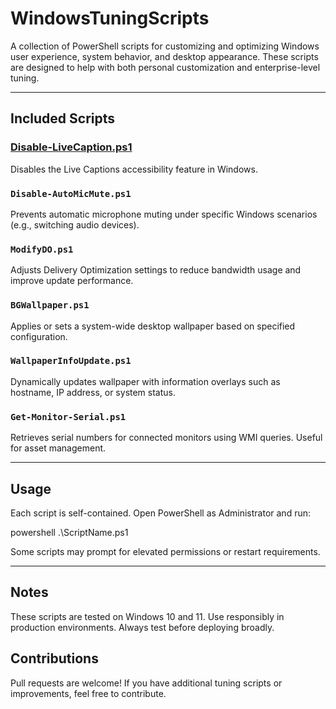 # WindowsTuningScripts

A collection of PowerShell scripts for customizing and optimizing Windows user experience, system behavior, and desktop appearance. These scripts are designed to help with both personal customization and enterprise-level tuning.

---

## Included Scripts

### [Disable-LiveCaption.ps1](./Disable-LiveCaption.ps1)
Disables the Live Captions accessibility feature in Windows.

### `Disable-AutoMicMute.ps1`
Prevents automatic microphone muting under specific Windows scenarios (e.g., switching audio devices).

### `ModifyDO.ps1`
Adjusts Delivery Optimization settings to reduce bandwidth usage and improve update performance.

### `BGWallpaper.ps1`
Applies or sets a system-wide desktop wallpaper based on specified configuration.

### `WallpaperInfoUpdate.ps1`
Dynamically updates wallpaper with information overlays such as hostname, IP address, or system status.

### `Get-Monitor-Serial.ps1`
Retrieves serial numbers for connected monitors using WMI queries. Useful for asset management.

---

## Usage

Each script is self-contained. Open PowerShell as Administrator and run:

powershell .\ScriptName.ps1

Some scripts may prompt for elevated permissions or restart requirements.

---

## Notes
These scripts are tested on Windows 10 and 11.
Use responsibly in production environments. Always test before deploying broadly.

## Contributions
Pull requests are welcome! If you have additional tuning scripts or improvements, feel free to contribute.
